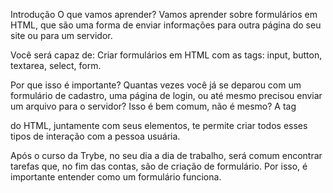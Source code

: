 Introdução
O que vamos aprender?
Vamos aprender sobre formulários em HTML, que são uma forma de enviar informações para outra página do seu site ou para um servidor.

Você será capaz de:
Criar formulários em HTML com as tags: input, button, textarea, select, form.

Por que isso é importante?
Quantas vezes você já se deparou com um formulário de cadastro, uma página de login, ou até mesmo precisou enviar um arquivo para o servidor? Isso é bem comum, não é mesmo? A tag <form> do HTML, juntamente com seus elementos, te permite criar todos esses tipos de interação com a pessoa usuária.

Após o curso da Trybe, no seu dia a dia de trabalho, será comum encontrar tarefas que, no fim das contas, são de criação de formulário. Por isso, é importante entender como um formulário funciona.